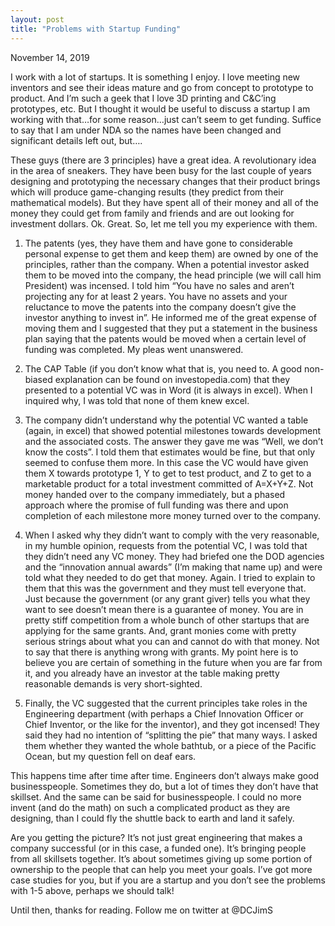 ```yaml
---
layout: post
title: "Problems with Startup Funding"
---
```



November 14, 2019

I work with a lot of startups.  It is something I enjoy. I love meeting new inventors and see their ideas
mature and go from concept to prototype to product.  And I’m such a geek that I love 3D printing and C&C’ing
prototypes, etc.  But I thought it would be useful to discuss a startup I am working with that…for some reason…just
can’t seem to get funding. Suffice to say that I am under NDA so the names have been changed and significant
details left out, but….

These guys (there are 3 principles) have a great idea.  A revolutionary idea in the area of sneakers.  They
have been busy for the last couple of years designing and prototyping the necessary changes that their product
brings which will produce game-changing results (they predict from their mathematical models).  But they have
spent all of their money and all of the money they could get from family and friends and are out
looking for investment dollars.  Ok. Great.  So, let me tell you my experience with them.

1.	 The patents (yes, they have them and have gone to considerable personal expense to get them and keep them)
are owned by one of the principles, rather than the company.  When a potential investor asked them to be moved
into the company, the head principle (we will call him President) was incensed.  I told him “You have no sales
and aren’t projecting any for at least 2 years.  You have no assets and your reluctance to move the patents
into the company doesn’t give the investor anything to invest in”.  He informed me of the great expense of moving
them and I suggested that they put a statement in the business plan saying that the patents would be moved when a certain
 level of funding was completed.  My pleas went unanswered.

2.	The CAP Table (if you don’t know what that is, you need to.  A good non-biased explanation can be found on investopedia.com) that they
presented to a potential VC was in Word (it is always in excel). When I inquired why, I was told that none of them knew excel.

3.	The company didn’t understand why the potential VC wanted a table (again, in excel) that showed potential
milestones towards development and the associated costs.  The answer they gave me was “Well, we don’t know the
costs”.  I told them that estimates would be fine, but that only seemed to confuse them more. In this case the VC
would have given them X towards prototype 1, Y to get to test product, and Z to get to a marketable product for a
total investment committed of A=X+Y+Z. Not money handed over to the company immediately, but a phased approach where
the promise of full funding was there and upon completion of each milestone more money turned over to the company.
4.	When I asked why they didn’t want to comply with the very reasonable, in my humble opinion, requests from the potential
VC, I was told that they didn’t need any VC money.  They had briefed one the DOD agencies and the “innovation annual awards”
(I’m making that name up) and were told what they needed to do get that money.  Again. I tried to explain to them that
this was the government and they must tell everyone that.  Just because the government (or any grant giver) tells you what
they want to see doesn’t mean there is a guarantee of money.  You are in pretty stiff competition from a whole bunch of other
startups that are applying for the same grants.  And, grant monies come with pretty serious strings about what you
can and cannot do with that money.  Not to say that there is anything wrong with grants. My point here is to
believe you are certain of something in the future when you are far from it, and you already have an investor at the
table making pretty reasonable demands is very short-sighted.

5.	Finally, the VC suggested that the current principles take roles in the Engineering department (with perhaps a
Chief Innovation Officer or Chief Inventor, or the like for the inventor), and they got incensed!  They said
they had no intention of “splitting the pie” that many ways.  I asked them whether they wanted the whole bathtub,
or a piece of the Pacific Ocean, but my question fell on deaf ears.

This happens time after time after time. Engineers don’t always make good businesspeople.  Sometimes they do,
but a lot of times they don’t have that skillset.  And the same can be said for businesspeople.  I could no
more invent (and do the math) on such a complicated product as they are designing, than I could fly the shuttle
back to earth and land it safely.

Are you getting the picture?  It’s not just great engineering that makes a company successful (or in this case,
a funded one).  It’s bringing people from all skillsets together. It’s about sometimes giving up some portion of
ownership to the people that can help you meet your goals.  I’ve got more case studies for you, but if you
are a startup and you don’t see the problems with 1-5 above, perhaps we should talk!

Until then, thanks for reading. Follow me on twitter at @DCJimS
